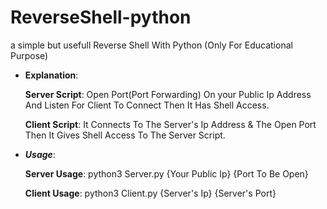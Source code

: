 # ReverseShell-python
a simple but usefull Reverse Shell With Python (Only For Educational Purpose)
* **Explanation**:

  **Server Script**: Open Port(Port Forwarding) On your Public Ip Address And Listen For Client To Connect Then It Has Shell Access.
  
  **Client Script**: It Connects To The Server's Ip Address & The Open Port Then It Gives Shell Access To The Server Script.
* ***Usage***:

  **Server Usage**: python3 Server.py {Your Public Ip} {Port To Be Open}

  **Client Usage**: python3 Client.py {Server's Ip} {Server's Port}
